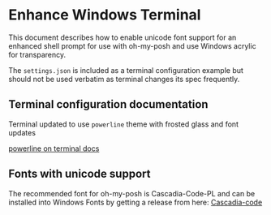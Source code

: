 # Enhance Windows Terminal

This document describes how to enable unicode font support for an enhanced shell prompt for use with oh-my-posh and use Windows acrylic for transparency.

The ```settings.json``` is included as a terminal configuration example but should not be used verbatim as terminal changes its spec frequently.

## Terminal configuration documentation

Terminal updated to use `powerline` theme with frosted glass and font updates

[powerline on terminal docs](https://docs.microsoft.com/en-gb/windows/terminal/custom-terminal-gallery/powerline-in-powershell)

## Fonts with unicode support

The recommended font for oh-my-posh is Cascadia-Code-PL and can be installed into Windows Fonts by getting a release from here: 
[Cascadia-code](https://github.com/microsoft/cascadia-code/releases)
